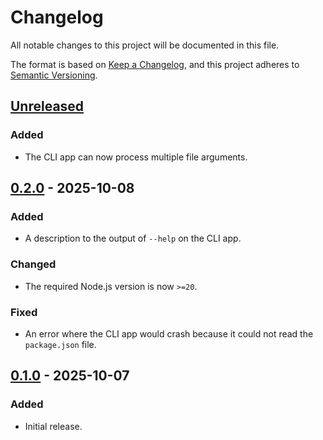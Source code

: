 Changelog
=========

All notable changes to this project will be documented in this file.

The format is based on [Keep a Changelog](https://keepachangelog.com/en/1.1.0/),
and this project adheres to [Semantic Versioning](https://semver.org/spec/v2.0.0.html).

[Unreleased]
------------

### Added

- The CLI app can now process multiple file arguments.

[0.2.0] - 2025-10-08
--------------------

### Added

- A description to the output of `--help` on the CLI app.

### Changed

- The required Node.js version is now `>=20`.

### Fixed

- An error where the CLI app would crash because it could not read the `package.json` file.

[0.1.0] - 2025-10-07
--------------------

### Added

- Initial release.

[Unreleased]: https://github.com/jbenner-radham/node-plus-x/compare/v0.2.0...HEAD
[0.2.0]: https://github.com/jbenner-radham/node-plus-x/compare/v0.1.0...v0.2.0
[0.1.0]: https://github.com/jbenner-radham/node-plus-x/releases/tag/v0.1.0
